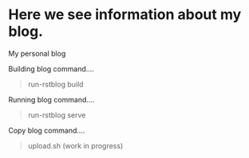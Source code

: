 Here we see information about my blog.
====

My personal blog


Building blog command....

>run-rstblog build

Running blog command....

>run-rstblog serve

Copy blog command....

>upload.sh (work in progress)
